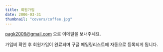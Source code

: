 ```yaml
---
title: 회원가입
date: 2006-03-31
thumbnail: "covers/coffee.jpg"
---
```


<pagk2006@gmail.com> 으로 이메일을 보내주세요. 

가입비 확인 후 회원가입이 완료되며 구글 메일링리스트에 자동으로 등록되게 됩니다. 
